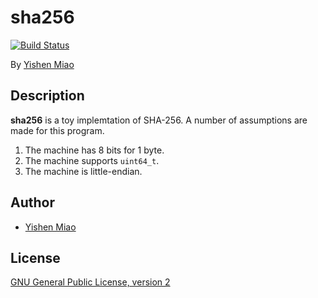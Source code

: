 # sha256

[![Build Status](https://travis-ci.org/mys721tx/sha256.svg?branch=master)](https://travis-ci.org/mys721tx/sha256)

By [Yishen Miao](https://github.com/mys721tx)

## Description

**sha256** is a toy implemtation of SHA-256. A number of assumptions are made for this program.

1. The machine has 8 bits for 1 byte.
2. The machine supports `uint64_t`.
3. The machine is little-endian.

## Author

* [Yishen Miao](https://github.com/mys721tx)

## License

[GNU General Public License, version 2](http://www.gnu.org/licenses/gpl-2.0.html)
